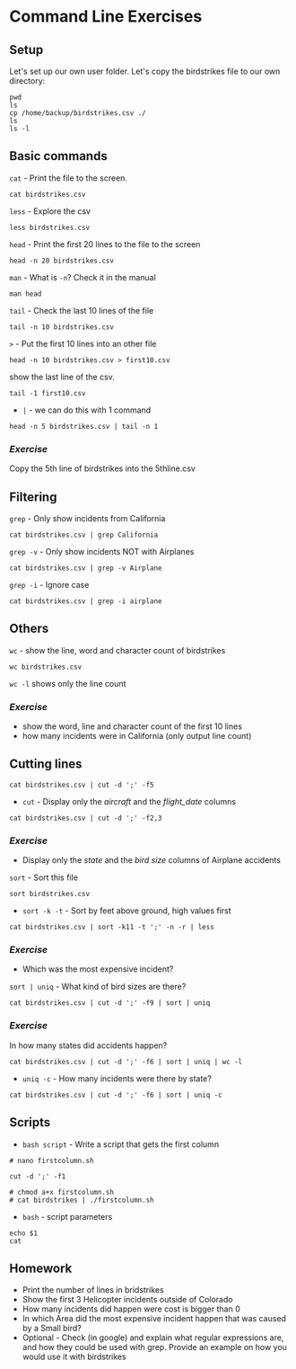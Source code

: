 # Command Line Exercises

## Setup

Let's set up our own user folder. Let's copy the birdstrikes file to our own directory:
```
pwd
ls
cp /home/backup/birdstrikes.csv ./
ls
ls -l
```

## Basic commands

`cat` -
Print the file to the screen.
```
cat birdstrikes.csv
```

`less` -
Explore the csv
```
less birdstrikes.csv
```

`head` -
Print the first 20 lines to the file to the screen
```
head -n 20 birdstrikes.csv
```

`man` -
What is `-n`? Check it in the manual
```
man head
```

`tail` -
Check the last 10 lines of the file
```
tail -n 10 birdstrikes.csv
```

`>` - Put the first 10 lines into an other file
```
head -n 10 birdstrikes.csv > first10.csv
```

show the last line of the csv.
```
tail -1 first10.csv
```

* `|` -
we can do this with 1 command
```
head -n 5 birdstrikes.csv | tail -n 1
```

### ***Exercise***
Copy the 5th line of birdstrikes into the 5thline.csv

## Filtering

`grep` -
Only show incidents from California
```
cat birdstrikes.csv | grep California 
```

`grep -v` -
Only show incidents NOT with Airplanes
```
cat birdstrikes.csv | grep -v Airplane
```

`grep -i` -
Ignore case
```
cat birdstrikes.csv | grep -i airplane
```

## Others

`wc` - show the line, word and character count of birdstrikes
```
wc birdstrikes.csv
```

```wc -l```
shows only the line count

### ***Exercise***

* show the word, line and character count of the first 10 lines
* how many incidents were in California (only output line count)

## Cutting lines

```
cat birdstrikes.csv | cut -d ';' -f5
```

* `cut` - Display only the *aircraft* and the *flight_date* columns
```
cat birdstrikes.csv | cut -d ';' -f2,3
```
### ***Exercise***

* Display only the *state* and the *bird size* columns of Airplane accidents

`sort` -
Sort this file
```
sort birdstrikes.csv
```

* `sort -k -t` -
Sort by feet above ground, high values first
```
cat birdstrikes.csv | sort -k11 -t ';' -n -r | less
```

### ***Exercise***
* Which was the most expensive incident?

`sort | uniq` -
What kind of bird sizes are there?
```
cat birdstrikes.csv | cut -d ';' -f9 | sort | uniq
```

### ***Exercise***
In how many states did accidents happen?
```
cat birdstrikes.csv | cut -d ';' -f6 | sort | uniq | wc -l
```

* `uniq -c` -
How many incidents were there by state?
```
cat birdstrikes.csv | cut -d ';' -f6 | sort | uniq -c
```

## Scripts

* `bash script` - Write a script that gets the first column

```
# nano firstcolumn.sh

cut -d ';' -f1

# chmod a+x firstcolumn.sh
# cat birdstrikes | ./firstcolumn.sh
```

* `bash` -
script parameters
```
echo $1
cat
```

## Homework

* Print the number of lines in bridstrikes
* Show the first 3 Helicopter incidents outside of Colorado
* How many incidents did happen were cost is bigger than 0
* In which Area did the most expensive incident happen that was caused by a Small bird?
* Optional - Check (in google) and explain what regular expressions are, and how they could be used with grep. Provide an example on how you would use it with birdstrikes

